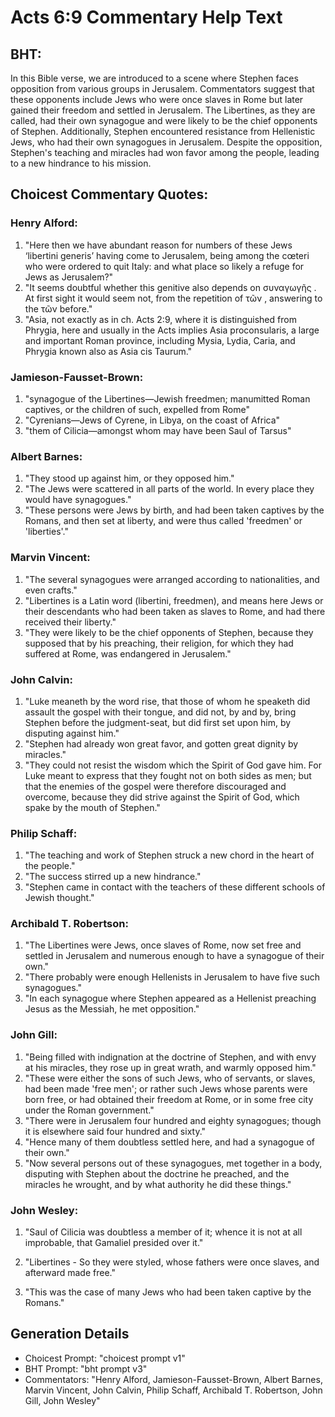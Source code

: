 # Acts 6:9 Commentary Help Text

## BHT:
In this Bible verse, we are introduced to a scene where Stephen faces opposition from various groups in Jerusalem. Commentators suggest that these opponents include Jews who were once slaves in Rome but later gained their freedom and settled in Jerusalem. The Libertines, as they are called, had their own synagogue and were likely to be the chief opponents of Stephen. Additionally, Stephen encountered resistance from Hellenistic Jews, who had their own synagogues in Jerusalem. Despite the opposition, Stephen's teaching and miracles had won favor among the people, leading to a new hindrance to his mission.

## Choicest Commentary Quotes:
### Henry Alford:
1. "Here then we have abundant reason for numbers of these Jews ‘libertini generis’ having come to Jerusalem, being among the cœteri who were ordered to quit Italy: and what place so likely a refuge for Jews as Jerusalem?"
2. "It seems doubtful whether this genitive also depends on συναγωγῆς . At first sight it would seem not, from the repetition of τῶν , answering to the τῶν before."
3. "Asia, not exactly as in ch. Acts 2:9, where it is distinguished from Phrygia, here and usually in the Acts implies Asia proconsularis, a large and important Roman province, including Mysia, Lydia, Caria, and Phrygia known also as Asia cis Taurum."

### Jamieson-Fausset-Brown:
1. "synagogue of the Libertines—Jewish freedmen; manumitted Roman captives, or the children of such, expelled from Rome"
2. "Cyrenians—Jews of Cyrene, in Libya, on the coast of Africa"
3. "them of Cilicia—amongst whom may have been Saul of Tarsus"

### Albert Barnes:
1. "They stood up against him, or they opposed him."
2. "The Jews were scattered in all parts of the world. In every place they would have synagogues."
3. "These persons were Jews by birth, and had been taken captives by the Romans, and then set at liberty, and were thus called 'freedmen' or 'liberties'."

### Marvin Vincent:
1. "The several synagogues were arranged according to nationalities, and even crafts."
2. "Libertines is a Latin word (libertini, freedmen), and means here Jews or their descendants who had been taken as slaves to Rome, and had there received their liberty."
3. "They were likely to be the chief opponents of Stephen, because they supposed that by his preaching, their religion, for which they had suffered at Rome, was endangered in Jerusalem."

### John Calvin:
1. "Luke meaneth by the word rise, that those of whom he speaketh did assault the gospel with their tongue, and did not, by and by, bring Stephen before the judgment-seat, but did first set upon him, by disputing against him."
2. "Stephen had already won great favor, and gotten great dignity by miracles."
3. "They could not resist the wisdom which the Spirit of God gave him. For Luke meant to express that they fought not on both sides as men; but that the enemies of the gospel were therefore discouraged and overcome, because they did strive against the Spirit of God, which spake by the mouth of Stephen."

### Philip Schaff:
1. "The teaching and work of Stephen struck a new chord in the heart of the people."
2. "The success stirred up a new hindrance."
3. "Stephen came in contact with the teachers of these different schools of Jewish thought."

### Archibald T. Robertson:
1. "The Libertines were Jews, once slaves of Rome, now set free and settled in Jerusalem and numerous enough to have a synagogue of their own." 
2. "There probably were enough Hellenists in Jerusalem to have five such synagogues." 
3. "In each synagogue where Stephen appeared as a Hellenist preaching Jesus as the Messiah, he met opposition."

### John Gill:
1. "Being filled with indignation at the doctrine of Stephen, and with envy at his miracles, they rose up in great wrath, and warmly opposed him."
2. "These were either the sons of such Jews, who of servants, or slaves, had been made 'free men'; or rather such Jews whose parents were born free, or had obtained their freedom at Rome, or in some free city under the Roman government."
3. "There were in Jerusalem four hundred and eighty synagogues; though it is elsewhere said four hundred and sixty."
4. "Hence many of them doubtless settled here, and had a synagogue of their own."
5. "Now several persons out of these synagogues, met together in a body, disputing with Stephen about the doctrine he preached, and the miracles he wrought, and by what authority he did these things."

### John Wesley:
1. "Saul of Cilicia was doubtless a member of it; whence it is not at all improbable, that Gamaliel presided over it." 

2. "Libertines - So they were styled, whose fathers were once slaves, and afterward made free." 

3. "This was the case of many Jews who had been taken captive by the Romans."


## Generation Details
- Choicest Prompt: "choicest prompt v1"
- BHT Prompt: "bht prompt v3"
- Commentators: "Henry Alford, Jamieson-Fausset-Brown, Albert Barnes, Marvin Vincent, John Calvin, Philip Schaff, Archibald T. Robertson, John Gill, John Wesley"
